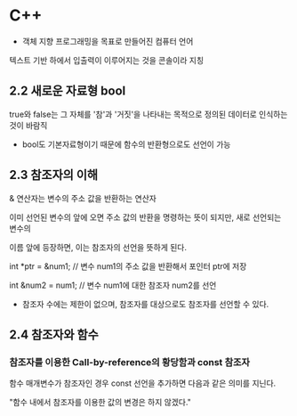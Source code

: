 # C++

* 객체 지향 프로그래밍을 목표로 만들어진 컴퓨터 언어

텍스트 기반 하에서 입출력이 이루어지는 것을 콘솔이라 지칭

## 2.2 새로운 자료형 bool

true와 false는 그 자체를 '참'과 '거짓'을 나타내는 목적으로 정의된 데이터로 인식하는 것이 바람직 

* bool도 기본자료형이기 때문에 함수의 반환형으로도 선언이 가능



## 2.3 참조자의 이해

& 연산자는 변수의 주소 값을 반환하는 연산자

이미 선언된 변수의 앞에 오면 주소 값의 반환을 명령하는 뜻이 되지만, 새로 선언되는 변수의 

이름 앞에 등장하면, 이는 참조자의 선언을 뜻하게 된다. 



int *ptr = &num1; // 변수 num1의 주소 값을 반환해서 포인터 ptr에 저장

int &num2 = num1; // 변수 num1에 대한 참조자 num2를 선언

* 참조자 수에는 제한이 없으며, 참조자를 대상으로도 참조자를 선언할 수 있다. 

## 2.4 참조자와 함수



### 참조자를 이용한 Call-by-reference의 황당함과 const 참조자

함수 매개변수가 참조자인 경우 const 선언을 추가하면 다음과 같은 의미를 지닌다. 

"함수 내에서 참조자를 이용한 값의 변경은 하지 않겠다."